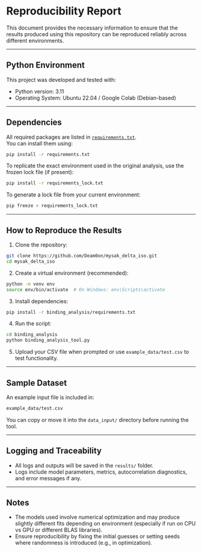 
# Reproducibility Report

This document provides the necessary information to ensure that the results produced using this repository can be reproduced reliably across different environments.

---

## Python Environment

This project was developed and tested with:

- Python version: 3.11
- Operating System: Ubuntu 22.04 / Google Colab (Debian-based)

---

## Dependencies

All required packages are listed in [`requirements.txt`](requirements.txt).  
You can install them using:

```bash
pip install -r requirements.txt
```

To replicate the exact environment used in the original analysis, use the frozen lock file (if present):

```bash
pip install -r requirements_lock.txt
```

To generate a lock file from your current environment:

```bash
pip freeze > requirements_lock.txt
```

---

## How to Reproduce the Results

1. Clone the repository:

```bash
git clone https://github.com/Deam0on/mysak_delta_iso.git
cd mysak_delta_iso
```

2. Create a virtual environment (recommended):

```bash
python -m venv env
source env/bin/activate  # On Windows: env\Scripts\activate
```

3. Install dependencies:

```bash
pip install -r binding_analysis/requirements.txt
```

4. Run the script:

```bash
cd binding_analysis
python binding_analysis_tool.py
```

5. Upload your CSV file when prompted or use `example_data/test.csv` to test functionality.

---

## Sample Dataset

An example input file is included in:

```bash
example_data/test.csv
```

You can copy or move it into the `data_input/` directory before running the tool.

---

## Logging and Traceability

- All logs and outputs will be saved in the `results/` folder.
- Logs include model parameters, metrics, autocorrelation diagnostics, and error messages if any.

---

## Notes

- The models used involve numerical optimization and may produce slightly different fits depending on environment (especially if run on CPU vs GPU or different BLAS libraries).
- Ensure reproducibility by fixing the initial guesses or setting seeds where randomness is introduced (e.g., in optimization).

